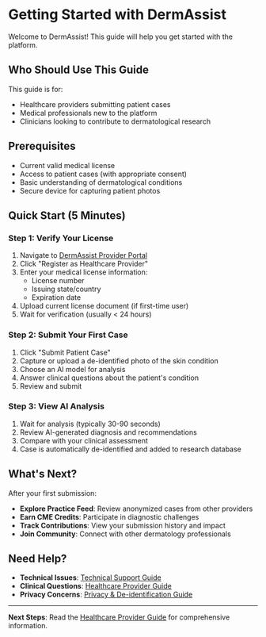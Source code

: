 # Getting Started with DermAssist

Welcome to DermAssist! This guide will help you get started with the platform.

## Who Should Use This Guide

This guide is for:
- Healthcare providers submitting patient cases
- Medical professionals new to the platform
- Clinicians looking to contribute to dermatological research

## Prerequisites

- Current valid medical license
- Access to patient cases (with appropriate consent)
- Basic understanding of dermatological conditions
- Secure device for capturing patient photos

## Quick Start (5 Minutes)

### Step 1: Verify Your License
1. Navigate to [DermAssist Provider Portal](https://dermassist.com/providers)
2. Click "Register as Healthcare Provider"
3. Enter your medical license information:
   - License number
   - Issuing state/country
   - Expiration date
4. Upload current license document (if first-time user)
5. Wait for verification (usually < 24 hours)

### Step 2: Submit Your First Case
1. Click "Submit Patient Case"
2. Capture or upload a de-identified photo of the skin condition
3. Choose an AI model for analysis
4. Answer clinical questions about the patient's condition
5. Review and submit

### Step 3: View AI Analysis
1. Wait for analysis (typically 30-90 seconds)
2. Review AI-generated diagnosis and recommendations
3. Compare with your clinical assessment
4. Case is automatically de-identified and added to research database

## What's Next?

After your first submission:
- **Explore Practice Feed**: Review anonymized cases from other providers
- **Earn CME Credits**: Participate in diagnostic challenges
- **Track Contributions**: View your submission history and impact
- **Join Community**: Connect with other dermatology professionals

## Need Help?

- **Technical Issues**: [Technical Support Guide](../technical/troubleshooting.md)
- **Clinical Questions**: [Healthcare Provider Guide](./healthcare-provider-guide.md)
- **Privacy Concerns**: [Privacy & De-identification Guide](./privacy-guide.md)

---

**Next Steps**: Read the [Healthcare Provider Guide](./healthcare-provider-guide.md) for comprehensive information.
